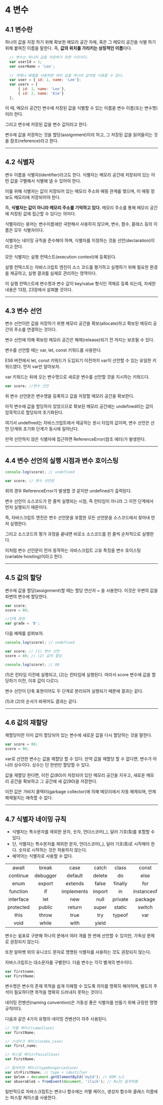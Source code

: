 # 4 변수

## 4.1 변수란

하나의 값을 지정 하기 위해 확보한 메모리 공간 자체, 혹은 그 메모리 공간을 식별 하기 위해 붙여진 이름을 말한다. 즉, **값의 위치를 가리키는 상징적인 이름**이다.

```javascript
  // 변수는 하나의 값을 저장하기 위한 수단이다.
  var userId = 1;
  var userName = 'Lee';
  
  // 객체나 배열을 사용하면 여러 값을 하나의 값처럼 사용할 수 있다.
  var user = { id: 1, name: 'Lee'};
  var users = [
      { id: 1, name: 'Lee'},
      { id: 2, name: 'Kim'}    
  ];
```

이 때, 메모리 공간인 변수에 저장된 값을 식별할 수 있는 이름을 변수 이름(또는 변수명)이라 한다.

그리고 변수에 저장된 값을 변수 값이라고 한다.

변수에 값을 저장하는 것을 할당(assignment)이라 하고, 그 저장된 값을 읽어들이는 것을 참조(reference)라고 한다.

--------

## 4.2 식별자

변수 이름을 식별자(identifier)라고도 한다. 식별자는 메모리 공간에 저장되어 있는 어떤 값을 구별해서 식별해 낼 수 있어야 한다.

이를 위해 식별자는 값이 저장되어 있는 메모리 주소와 매핑 관계를 맺으며, 이 매핑 정보도 메모리에 저장되어야 한다.

즉, **식별자는 값이 아니라 메모리 주소를 기억하고 있다.** 메모리 주소를 통해 메모리 공간에 저장된 값에 접근할 수 있다는 의미다.

식별자라는 용어는 변수이름에만 국한해서 사용하지 않으며, 변수, 함수, 클래스 등의 이름은 모두 식별자이다.

식별자는 네이밍 규칙을 준수해야 하며, 식별자를 지정하는 것을 선언(declaration)이라고 한다.

모든 식별자는 실행 컨텍스트(execution context)에 등록된다.

실행 컨텍스트는 자바스크립트 엔진이 소스 코드를 평가하고 실행하기 위해 필요한 환경을 제공하고, 실행 결과를 실제로 관리하는 영역이다.

이 실행 컨텍스트에 변수명과 변수 값이 key/value 형식인 객체로 등록 되는데, 자세한 내용은 13장, 23장에서 살펴볼 것이다.

--------

## 4.3 변수 선언

변수 선언이란 값을 저장하기 위핸 메모리 공간을 확보(allocate)하고 확보된 메모리 공간의 주소를 연결하는 것이다.

변수 선언에 의해 확보된 메모리 공간은 해제(release)되기 전 까지는 보호될 수 있다.

변수를 선언할 때는 var, let, const 키워드를 사용한다.

ES6 버전에서 let, const 키워드가 도입되기 이전까지 var이 선언할 수 있는 유일한 키워드였다. 먼저 var만 알아보자.

var 키워드는 뒤에 오는 변수명으로 새로운 변수를 선언할 것을 지시하는 키워드다.

```javascript
var score; //변수 선언
```

위 변수 선언문은 변수명을 등록하고 값을 저장할 메모리 공간을 확보한다.

아직 변수에 값을 할당하지 았았으므로 확보된 메모리 공간에는 undefined라는 값이 암묵적으로 할당되어 초기화된다.

여기서 undefined는 자바스크립트에서 제공하는 원시 타입의 값이며, 변수 선언은 선언 단계와 초기화 단계가 동시에 일어난다.

만약 선언하지 않은 식별자에 접근하면 ReferenceError(참조 에러)가 발생한다.

--------

## 4.4 변수 선언의 실행 시점과 변수 호이스팅

```javascript
console.log(score); // undefined

var score; // 변수 선언문
```

위의 경우 ReferenceError가 발생할 것 같지만 undefined가 출력된다.

변수 선언이 소스코드가 한 줄씩 실행되는 시점, 즉 런타임이 아니라 그 이전 단계에서 먼저 실행되기 때문이다.

즉, 자바스크립트 엔진은 변수 선언문을 포함한 모든 선언문을 소스코드에서 찾아내 먼저 실행한다.

그리고 소스코드의 평가 과정을 끝내면 비로소 소스코드를 한 줄씩 순차적으로 실행한다.

이처럼 변수 선언문이 먼저 동작하는 자바스크립트 고유 특징을 변수 호이스팅(variable hoisting)이라고 한다.

--------

## 4.5 값의 할당

변수에 값을 할당(assignment)할 때는 할당 연산자 = 을 사용한다. 이것은 우변의 값을 좌변의 변수에 할당한다.

```javascript
var score;
score = 80;

//단축 표현
var grade = 'B';
```

다음 예제를 살펴보자.

```javascript
console.log(score); // undefined

var score; // (1) 변수 선언
score = 80; // (2) 값의 할당

console.log(score); // 80
```

(1)은 런타임 이전에 실행되고, (2)는 런타임에 실행된다. 따라서 score 변수에 값을 할당하기 이전, 이후 값이 다르다.

변수 선언이 단축 표현이어도 두 단계로 분리되어 실행되기 때문에 결과는 같다.

(1)과 (2)의 순서가 바뀌어도 결과는 같다.

--------

## 4.6 값의 재할당

재할당이란 이미 값이 할당되어 있는 변수에 새로운 값을 다시 할당하는 것을 말한다.

```javascript
var score = 80;
score = 90;
```

var로 선언한 변수는 값을 재할당 할 수 있다. 만약 값을 재할당 할 수 없다면, 변수가 아니라 상수이다. 상수는 단 한번만 할당할 수 있다.

값을 재할당 한다면, 이전 값(80)이 저장되어 있던 메모리 공간을 지우고, 새로운 메모리 공간을 확보하고 그 공간에 새 값(90)을 저장한다.

이전 값은 가비지 콜렉터(garbage collector)에 의해 메모리에서 자동 해제되며, 언제 해제될지는 예측할 수 없다.

--------

## 4.7 식별자 네이밍 규칙

* 식별자는 특수문자를 제외한 문자, 숫자, 언더스코어(_), 달러 기호($)를 포함할 수 있다.
* 단, 식별자는 특수문자를 제외한 문자, 언더스코어(_), 달러 기호($)로 시작해야 한다. 숫자로 시작하는 것은 허용하지 않는다.
* 예약어는 식별자로 사용할 수 없다.

|     |     |     |     |     |     |
|:-----:|:-----:|:-----:|:-----:|:-----:|:-----:|
|await     |break     |case     |catch     |class     |const     |
|continue     |debugger     |default     |delete     |do     |else     |
|enum     |export     |extends     |false     |finally     |for     |
|function     |if     |implements     |import     |in     |instanceof     |
|interface     |let     |new     |null     |private     |package     |
|protected     |public     |return     |super     |static     |switch     |
|this     |throw     |true     |try     |typeof     |var     |
|void     |while     |with     |yield     |     |     |

변수는 쉼표로 구분해 하나의 문에서 여러 개를 한 번에 선언할 수 있지만, 가독성 문제로 권장되지 않는다.

또한 알파벳 외의 유니코드 문자로 명명된 식별자를 사용하는 것도 권장되지 않는다.

자바스크립트는 대소문자를 구별한다. 다음 변수는 각각 별개의 변수이다.

```javascript
var firstname;
var FirstName;
```

변수명은 변수의 존재 목적을 쉽게 이해할 수 있도록 의미를 명확히 해야하며, 별도의 주석이 필요하다면 목적을 명확히 드러내지 못하는 것이다.

네이밍 컨벤션(naming convention)은 가동성 좋은 식별자를 만들기 위해 규정한 명명 규칙이다.

다음과 같은 4가지 유형의 네이밍 컨벤션이 자주 사용된다.

```javascript
// 카멜 케이스(camelCase)
var firstName;

// 스네이크 케이스(snake_case)
var first_name;

// 파스칼 케이스(PascalCase)
var FirstName;

// 헝카리언 케이스(typeHungarianCase)
var strFirstName; // type + identifier
var $elem = document.getElementById('myId'); // DOM 노드
var obserable$ = fromEvent(document, 'click'); // RxJS 옵저버블
```

일반적으로 자바스크립트는 변수나 함수에는 카멜 케이스, 생성자 함수와 클래스 이름에는 파스칼 케이스를 사용한다.
